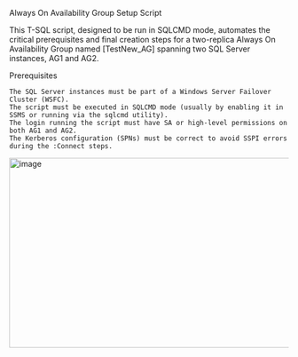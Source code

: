 Always On Availability Group Setup Script

This T-SQL script, designed to be run in SQLCMD mode, automates the critical prerequisites and final creation steps for a two-replica Always On Availability Group named [TestNew_AG] spanning two SQL Server instances, AG1 and AG2.

Prerequisites

    The SQL Server instances must be part of a Windows Server Failover Cluster (WSFC).
    The script must be executed in SQLCMD mode (usually by enabling it in SSMS or running via the sqlcmd utility).
    The login running the script must have SA or high-level permissions on both AG1 and AG2.
    The Kerberos configuration (SPNs) must be correct to avoid SSPI errors during the :Connect steps.

<img width="1244" height="342" alt="image" src="https://github.com/user-attachments/assets/b11e4341-45fb-4246-86a7-ae2a73ac5e12" />
